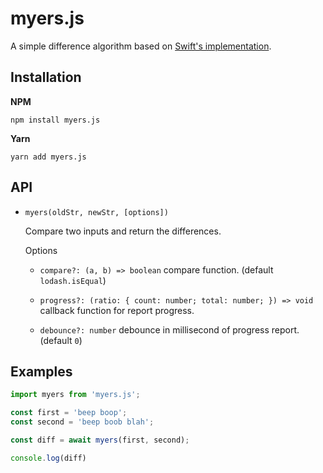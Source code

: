 # myers.js

A simple difference algorithm based on [Swift's implementation](https://developer.apple.com/documentation/swift/array/difference(from:by:)).

## Installation

**NPM**

```
npm install myers.js
```

**Yarn**

```
yarn add myers.js
```

## API

* `myers(oldStr, newStr, [options])`

  Compare two inputs and return the differences.
  
  Options

    * `compare?: (a, b) => boolean` compare function. (default `lodash.isEqual`)

    * `progress?: (ratio: { count: number; total: number; }) => void` callback function for report progress.

    * `debounce?: number` debounce in millisecond of progress report. (default `0`)

## Examples

```javascript
import myers from 'myers.js';

const first = 'beep boop';
const second = 'beep boob blah';

const diff = await myers(first, second);

console.log(diff)
```
